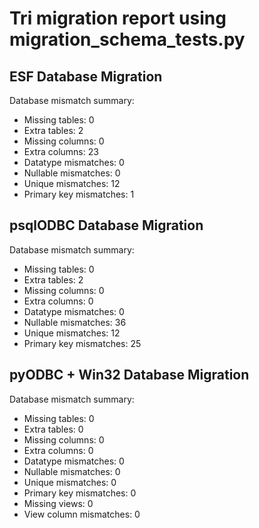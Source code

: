 # Tri migration report using migration_schema_tests.py

## ESF Database Migration
Database mismatch summary:
- Missing tables: 0
- Extra tables: 2
- Missing columns: 0
- Extra columns: 23
- Datatype mismatches: 0
- Nullable mismatches: 0
- Unique mismatches: 12
- Primary key mismatches: 1

## psqlODBC Database Migration
Database mismatch summary:
- Missing tables: 0
- Extra tables: 2
- Missing columns: 0
- Extra columns: 0
- Datatype mismatches: 0
- Nullable mismatches: 36
- Unique mismatches: 12
- Primary key mismatches: 25

## pyODBC + Win32 Database Migration
Database mismatch summary:
- Missing tables: 0
- Extra tables: 0
- Missing columns: 0
- Extra columns: 0
- Datatype mismatches: 0
- Nullable mismatches: 0
- Unique mismatches: 0
- Primary key mismatches: 0
- Missing views: 0
- View column mismatches: 0